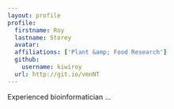 ```yaml
---
layout: profile
profile:
  firstname: Roy
  lastname: Storey
  avatar:
  affiliations: ['Plant &amp; Food Research']
  github:
    username: kiwiroy
  url: http://git.io/vmnNT
---
```

<p>Experienced bioinformatician ...</p>
